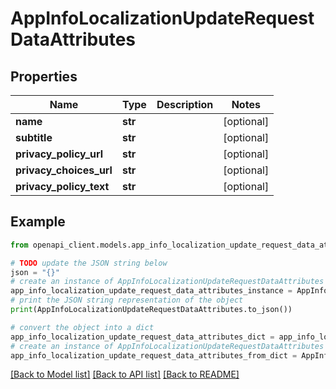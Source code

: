 # AppInfoLocalizationUpdateRequestDataAttributes


## Properties

Name | Type | Description | Notes
------------ | ------------- | ------------- | -------------
**name** | **str** |  | [optional] 
**subtitle** | **str** |  | [optional] 
**privacy_policy_url** | **str** |  | [optional] 
**privacy_choices_url** | **str** |  | [optional] 
**privacy_policy_text** | **str** |  | [optional] 

## Example

```python
from openapi_client.models.app_info_localization_update_request_data_attributes import AppInfoLocalizationUpdateRequestDataAttributes

# TODO update the JSON string below
json = "{}"
# create an instance of AppInfoLocalizationUpdateRequestDataAttributes from a JSON string
app_info_localization_update_request_data_attributes_instance = AppInfoLocalizationUpdateRequestDataAttributes.from_json(json)
# print the JSON string representation of the object
print(AppInfoLocalizationUpdateRequestDataAttributes.to_json())

# convert the object into a dict
app_info_localization_update_request_data_attributes_dict = app_info_localization_update_request_data_attributes_instance.to_dict()
# create an instance of AppInfoLocalizationUpdateRequestDataAttributes from a dict
app_info_localization_update_request_data_attributes_from_dict = AppInfoLocalizationUpdateRequestDataAttributes.from_dict(app_info_localization_update_request_data_attributes_dict)
```
[[Back to Model list]](../README.md#documentation-for-models) [[Back to API list]](../README.md#documentation-for-api-endpoints) [[Back to README]](../README.md)


